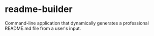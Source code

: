 # readme-builder
Command-line application that dynamically generates a professional README.md file from a user's input.
